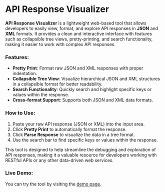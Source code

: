 # API Response Visualizer

**API Response Visualizer** is a lightweight web-based tool that allows developers to easily view, format, and explore API responses in **JSON** and **XML** formats. It provides a clean and interactive interface with features such as collapsible tree views, pretty-printing, and search functionality, making it easier to work with complex API responses.

### Features:
- **Pretty Print**: Format raw JSON and XML responses with proper indentation.
- **Collapsible Tree View**: Visualize hierarchical JSON and XML structures in a collapsible format for better readability.
- **Search Functionality**: Quickly search and highlight specific keys or values within the response.
- **Cross-format Support**: Supports both JSON and XML data formats.

### How to Use:
1. Paste your raw API response (JSON or XML) into the input area.
2. Click **Pretty Print** to automatically format the response.
3. Click **Parse Response** to visualize the data in a tree format.
4. Use the search bar to find specific keys or values within the response.

This tool is designed to help streamline the debugging and exploration of API responses, making it a valuable resource for developers working with RESTful APIs or any other data-driven web services.

### Live Demo:
You can try the tool by visiting the [demo page](#).
